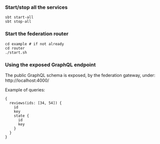 ### Start/stop all the services

```
sbt start-all
sbt stop-all
```

### Start the federation router

```
cd example # if not already
cd router
./start.sh
```

### Using the exposed GraphQL endpoint

The public GraphQL schema is exposed, by the federation gateway, under: http://localhost:4000/

Example of queries:
```
{
  reviews(ids: [34, 54]) {
    id
    key
    state {
      id
      key
    }
  }
}
```
